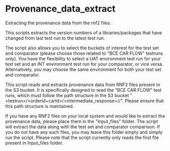 # Provenance_data_extract
Extracting the provenance data from the rnf2 files.

This scripts extracts the version numbers of a libraries/packages that have changed from last test run to the latest test run. 

The script also allows you to select the buckets of interest for the test set and comparator (please choose those related to "BCE CAR FLOW" testruns only). You have the flexibility to select a UAT environment test run for your test set and an INT environment test run for your comparator, or vice versa. Alternatively, you may choose the same environment for both your test set and comparator.

This script reads and extracts provenance data from RNF2 files present in the S3 bucket. It is specifically designed to read the "BCE CAR FLOW" test runs, which must follow the path structure in the S3 bucket "\<testrun>/<orderid+carId>/<intermediate_response>/<service>/<filename>\". Please ensure that this path structure is maintained.

If you have any RNF2 files on your local system and would like to extract the provenance data, please place them in the "Input_files" folder. The script will extract the data along with the test set and comparator comparison. If you do not have any such files, you may leave this folder empty and simply run the script. Please note that the script currently only reads the first file present in Input_files folder.

